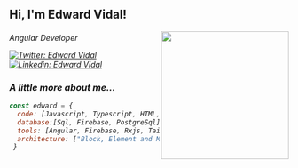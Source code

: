 <h2> Hi, I'm Edward Vidal! </h2>
<img align='right' src="https://media.giphy.com/media/888R35MJTmDxQfRzfS/giphy.gif" width="230">
<p> <em>Angular Developer  <img src="https://upload.wikimedia.org/wikipedia/commons/thumb/c/cf/Angular_full_color_logo.svg/1200px-Angular_full_color_logo.svg.png" width="17"> </p>

[![Twitter: Edward Vidal](https://img.shields.io/twitter/follow/ehvidalp?style=social)](https://twitter.com/ehvidalp)
[![Linkedin: Edward Vidal](https://img.shields.io/badge/-ehvidalp-blue?style=flat-square&logo=Linkedin&logoColor=white&link=https://www.linkedin.com/in/ehvidalp/)](https://www.linkedin.com/in/ehvidalp/)

### A little more about me...  

```javascript
const edward = {
  code: [Javascript, Typescript, HTML, CSS, C#],
  database:[Sql, Firebase, PostgreSql]
  tools: [Angular, Firebase, Rxjs, Tailwind, Bootstrap, Syncfusion],
  architecture: ["Block, Element and Modifier (BEM) methodology", "design system pattern"],
 }
```
